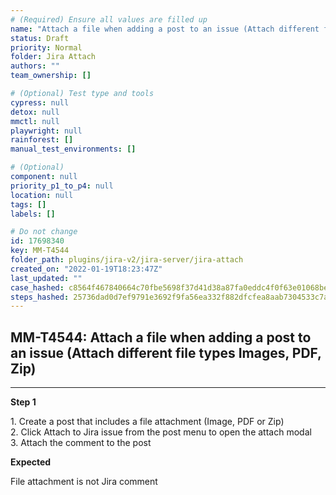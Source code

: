 ```yaml
---
# (Required) Ensure all values are filled up
name: "Attach a file when adding a post to an issue (Attach different file types Images, PDF, Zip)"
status: Draft
priority: Normal
folder: Jira Attach
authors: ""
team_ownership: []

# (Optional) Test type and tools
cypress: null
detox: null
mmctl: null
playwright: null
rainforest: []
manual_test_environments: []

# (Optional)
component: null
priority_p1_to_p4: null
location: null
tags: []
labels: []

# Do not change
id: 17698340
key: MM-T4544
folder_path: plugins/jira-v2/jira-server/jira-attach
created_on: "2022-01-19T18:23:47Z"
last_updated: ""
case_hashed: c8564f467840664c70fbe5698f37d41d38a87fa0eddc4f0f63e01068befbf9b74055fdab58dee00329e3f04868f75c73
steps_hashed: 25736dad0d7ef9791e3692f9fa56ea332f882dfcfea8aab7304533c7ac7abf7bedefb6b182ceb38621934efbd895de35
---
```


## MM-T4544: Attach a file when adding a post to an issue (Attach different file types Images, PDF, Zip)

---

**Step 1**

1\. Create a post that includes a file attachment (Image, PDF or Zip)\
2\. Click Attach to Jira issue from the post menu to open the attach modal\
3\. Attach the comment to the post

**Expected**

File attachment is not Jira comment
